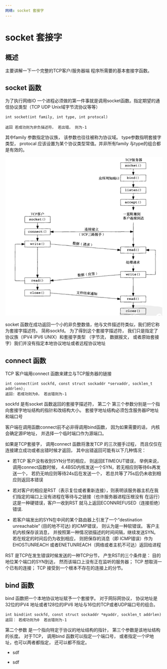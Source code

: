 ```yaml
---
网络: socket 套接字
---
```


# socket 套接字

## 概述

主要讲解一下一个完整的TCP客户/服务器端 程序所需要的基本套接字函数。

## socket 函数

为了执行网络IO 一个进程必须做的第一件事就是调用socket函数。指定期望的通信协议类型（TCP UDP Unix域字节流协议等等）

```text
int socket(int family, int type, int protocal)

返回 若成功则为非负描述符， 若出错， 则为-1
```

其中family 参数指定协议族， 该参数也往往被称为协议域。 type参数指明套接字类型， protocal 应该设置为某个协议类型常值。并非所有family 与type的组合都是有效的。

![](../../.gitbook/assets/image%20%286%29.png)

socket 函数在成功返回一个小的非负整数值，他与文件描述符类似，我们把它称为套接字描述符。 简称sockfd。 为了得到这个套接字描述符， 我们只是指定了协议族（IPV4 IPV6 UNIX）和套接字类型 （字节流， 数据报文， 或者原始套接字）我们并没有指定本地协议地址或者远程协议地址

## connect 函数
TCP 客户端用connect 函数来建立与TCP服务器的链接
```
int connect(int sockfd, const struct sockaddr *servaddr, socklen_t addrlen);
返回: 若成功则为0， 若出错则为-1
```

sockfd 是有socket 函数返回的套接字描述符， 第二个 第三个参数分别是一个指向套接字地址结构的指针和改结构大小。 套接字地址结构必须包含服务器IP地址和端口号

客户端在调用函数connect前不必非得调用bind函数， 因为如果需要的话， 内核会确定源IP地址， 并选择一个临时端口作为源端口。

如果是TCP套接字， 调用connect 函数将激发TCP 的三次握手过程， 而且仅仅在连接建立成功或者出错时候才返回， 其中出错返回可能有以下几种情况：

* 若TCP 客户没有收到SYN分节的相应， 则返回ETIMEOUT错误， 举例来说，调用connect函数时候， 4.4BSD内核发送一个SYN，若无相应则等待6s再发送一个， 若扔无响应则等待24s后在发送一个， 若总共等了75s后仍未收到相应则返回本错误

* 若对客户的相应是RST（表示复位或者重新连接），则表明该服务器主机在我们指定的端口上没有进程在等待与之链接（也许服务器进程压根没有 在运行）这是一种硬错误，客户一收到RST 就马上返回ECONNREFUSED（连接拒绝）错误.

* 若客户端发出的SYN在中间的某个路由器上引发了一个“destination unreachable” (目的地不可达) 的ICMP错误， 则认为是一种软错误。 客户主机内核保存该消息， 并按照第一种情况锁描述的时间间隔，继续发送SYN。 若在规定的时间后仍为收到相应， 则把保存的消息（即 ICMP错误）作为EHOSTUNREACH 或者ENETUNREACH（网络或者主机不可达）返回给进程

RST 是TCP在发生错误时候发送的一种TCP分节， 产生RST的三个条件是： 目的地位某个端口的SYN到达， 然而该端口上没有正在监听的服务器； TCP 想取消一个已有的连接； TCP 接受到一个根本不存在的连接上的分节。


## bind 函数

bind 函数把一个本地协议地址赋予一个套接字。 对于网际网协议， 协议地址是32位的IPV4 地址或者128位的IPV6 地址与16位的TCP或者UDP端口号的组合。

```
int bind(int sockfd, const struct sockaddr *myaddr, socklen_t addrlen)
返回： 若成功则为0  若出错则为-1
```

第二个参数 是一个指向特定于协议的地址结构的指针， 第三个参数是该地址结构的长度。 对于TCP， 调用bind 函数可以指定一个端口号， 或者指定一个IP地址，也可以两者都指定， 还可以都不指定。

* sdf

* sdf











































































